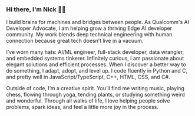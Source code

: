 ### Hi there, I'm Nick 👋🏼

I build brains for machines and bridges between people. As Qualcomm's AI Developer Advocate, I am helping grow a thriving Edge AI developer community. My work blends deep technical engineering with human connection because great tech doesn’t live in a vacuum.

I’ve worn many hats: AI/ML engineer, full-stack developer, data wrangler, and embedded systems tinkerer. Infinitely curious, I am passionate about elegant solutions and efficient processes. When I discover a better way to do something, I adapt, adopt, and level up. I code fluently in Python and C, and pretty well in JavaScript/TypeScript, C++, HTML, CSS, and C#.

Outside of code, I’m a creative spirit. You’ll find me writing music, playing chess, flowing through yoga, tending plants, or studying something weird and wonderful. Through all walks of life, I love helping people solve problems, spark ideas, and feel a little more joy in the process.

<!-- I am an AI/ML, full stack software, and data engineer with a passion for efficiency, optimization, and organization. I am the AI Developer Advocate at Qualcomm where I am building the Qualcomm AI developer community and supporting ecosystem.

I firmly believe that the best solution to any problem can be found by examining it from many perspectives. I am comfortable working across the stack in Python, Javascript/Typescript, HTML, CSS, C/C++ (including embedded), and C#. I enjoy learning and integrating new languages, tools, and ways of thinking to support optimal solution development. When I encounter solutions better than my best, I make sure to understand and integrate them into my work.

In my time outside of tech, I enjoy making music, practicing yoga, reading, playing chess, gardening, and baking. I am always looking for ways to improve the world around me by sharing my joy for life and accumulated knowledge with everyone I can! -->

<!--
**thatrandomfrenchdude/thatrandomfrenchdude** is a ✨ _special_ ✨ repository because its `README.md` (this file) appears on your GitHub profile.

Here are some ideas to get you started:


- 🌱 I’m currently learning ...
- 👯 I’m looking to collaborate on ...
- 🤔 I’m looking for help with ...
- 💬 Ask me about ...
- 📫 How to reach me: ...
- 😄 Pronouns: ...
- ⚡ Fun fact: ...
-->
